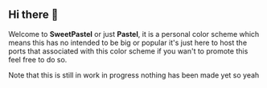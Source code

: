 ## Hi there 👋

Welcome to **SweetPastel** or just **Pastel**, it is a personal color scheme which means this has no intended to be big or popular it's just here to host the ports that associated with this color scheme
if you wan't to promote this feel free to do so.

Note that this is still in work in progress nothing has been made yet so yeah

